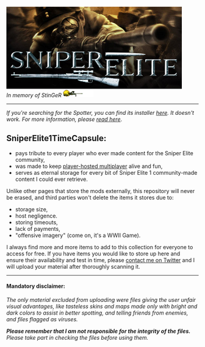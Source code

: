 ![SEheader.jpg](https://github.com/creatorpanda/SniperElite1TimeCapsule/blob/main/pictures/SEheader.jpg)\
*In memory of StinGeR* ![snipersmiley](https://github.com/creatorpanda/SniperElite1TimeCapsule/blob/main/pictures/snipersmiley.gif)

---

*If you're searching for the Spotter, you can find its installer [here](https://github.com/creatorpanda/SniperElite1TimeCapsule/tree/main/Installers). It doesn't work. For more information, please [read here](https://github.com/creatorpanda/OverlordForSniperElite1)*.

## SniperElite1TimeCapsule:
- pays tribute to every player who ever made content for the Sniper Elite community,
- was made to keep [player-hosted multiplayer](https://www.gameranger.com/about/) alive and fun,
- serves as eternal storage for every bit of Sniper Elite 1 community-made content I could ever retrieve.

Unlike other pages that store the mods externally, this repository will never be erased, and third parties won't delete the items it stores due to:
- storage size,
- host negligence.
- storing timeouts,
- lack of payments,
- "offensive imagery" (come on, it's a WWII Game).

I always find more and more items to add to this collection for everyone to access for free. If you have items you would like to store up here and ensure their availability and test in time, please [contact me on Twitter](https://twitter.com/creatorpanda) and I will upload your material after thoroughly scanning it.

---

#### Mandatory disclaimer:
*The only material excluded from uploading were files giving the user unfair visual advantages, like tasteless skins and maps made only with bright and dark colors to assist in better spotting, and telling friends from enemies, and files flagged as viruses.*

***Please remember that I am not responsible for the integrity of the files.***\
*Please take part in checking the files before using them.*



<!---
Mods, Scopes, and other visuals, Tutorials, Scripts, Manuals, and everything that exists or existed online for Sniper Elite 1 (PC)
--->
